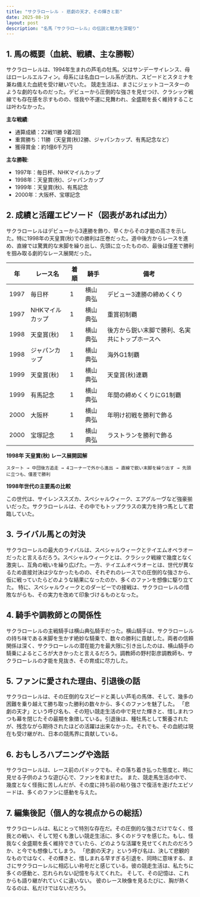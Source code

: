 ```yaml
---
title: "サクラローレル - 悲劇の天才、その輝きと影"
date: 2025-08-19
layout: post
description: "名馬『サクラローレル』の伝説と魅力を深堀り"
---
```


## 1. 馬の概要（血統、戦績、主な勝鞍）

サクラローレルは、1994年生まれの芦毛の牡馬。父はサンデーサイレンス、母はローレルエルフィン。母系には名血ローレル系が流れ、スピードとスタミナを兼ね備えた血統を受け継いでいた。  競走生活は、まさにジェットコースターのような劇的なものだった。デビューから圧倒的な強さを見せつけ、クラシック戦線でも存在感を示すものの、怪我や不運に見舞われ、全盛期を長く維持することは叶わなかった。

**主な戦績**:

* 通算成績：22戦11勝 9着2回
* 重賞勝ち：11勝（天皇賞(秋)2勝、ジャパンカップ、有馬記念など）
* 獲得賞金：約1億6千万円

**主な勝鞍**:

* 1997年：毎日杯、NHKマイルカップ
* 1998年：天皇賞(秋)、ジャパンカップ
* 1999年：天皇賞(秋)、有馬記念
* 2000年：大阪杯、宝塚記念


## 2. 成績と活躍エピソード（図表があれば出力）

サクラローレルはデビューから3連勝を飾り、早くからその才能の高さを示した。特に1998年の天皇賞(秋)での勝利は圧巻だった。道中後方からレースを進め、直線では驚異的な末脚を繰り出し、先頭に立ったものの、最後は僅差で勝利を掴み取る劇的なレース展開だった。

| 年 | レース名        | 着順 | 騎手      | 備考                                         |
|---|-----------------|-------|------------|----------------------------------------------|
| 1997 | 毎日杯           | 1     | 横山典弘    | デビュー3連勝の締めくくり                         |
| 1997 | NHKマイルカップ   | 1     | 横山典弘    | 重賞初制覇                                     |
| 1998 | 天皇賞(秋)       | 1     | 横山典弘    | 後方から鋭い末脚で勝利、名実共にトップホースへ |
| 1998 | ジャパンカップ     | 1     | 横山典弘    | 海外G1制覇                                     |
| 1999 | 天皇賞(秋)       | 1     | 横山典弘    | 天皇賞(秋)連覇                                 |
| 1999 | 有馬記念         | 1     | 横山典弘    | 年間の締めくくりにG1制覇                         |
| 2000 | 大阪杯           | 1     | 横山典弘    | 年明け初戦を勝利で飾る                           |
| 2000 | 宝塚記念         | 1     | 横山典弘    | ラストランを勝利で飾る                           |


**1998年 天皇賞(秋) レース展開図解**

```
スタート → 中団後方追走 → 4コーナーで外から進出 → 直線で鋭い末脚を繰り出す → 先頭に立つも、僅差で勝利
```

**1998年世代の主要馬の比較**

この世代は、サイレンススズカ、スペシャルウィーク、エアグルーヴなど強豪揃いだった。サクラローレルは、その中でもトップクラスの実力を持つ馬として君臨していた。


## 3. ライバル馬との対決

サクラローレルの最大のライバルは、スペシャルウィークとテイエムオペラオーだったと言えるだろう。スペシャルウィークとは、クラシック戦線で幾度となく激突し、互角の戦いを繰り広げた。一方、テイエムオペラオーとは、世代が異なるため直接対決は少なかったものの、それぞれのレースでの圧倒的な強さから、仮に戦っていたらどのような結果になったのか、多くのファンを想像に駆り立てた。  特に、スペシャルウィークとのダービーでの接戦は、サクラローレルの惜敗ながらも、その実力を改めて印象づけるものとなった。


## 4. 騎手や調教師との関係性

サクラローレルの主戦騎手は横山典弘騎手だった。横山騎手は、サクラローレルの持ち味である末脚を生かす絶妙な騎乗で、数々の勝利に貢献した。両者の信頼関係は深く、サクラローレルの潜在能力を最大限に引き出したのは、横山騎手の騎乗によるところが大きかったと言えるだろう。調教師の野村彰彦調教師も、サクラローレルの才能を見抜き、その育成に尽力した。


## 5. ファンに愛された理由、引退後の話

サクラローレルは、その圧倒的なスピードと美しい芦毛の馬体、そして、幾多の困難を乗り越えて勝ち取った勝利の数々から、多くのファンを魅了した。  「悲劇の天才」という呼び名も、その短い競走生活の中で見せた輝きと、惜しまれつつも幕を閉じたその最期を象徴している。引退後は、種牡馬として繋養されたが、残念ながら期待されたほどの活躍は出来なかった。それでも、その血統は現在も受け継がれ、日本の競馬界に貢献している。


## 6. おもしろハプニングや逸話

サクラローレルは、レース前のパドックでも、その落ち着き払った態度と、時に見せる子供のような遊び心で、ファンを和ませた。  また、競走馬生活の中で、幾度となく怪我に苦しんだが、その度に持ち前の粘り強さで復活を遂げたエピソードは、多くのファンに感動を与えた。


## 7. 編集後記（個人的な視点からの総括）

サクラローレルは、私にとって特別な存在だ。その圧倒的な強さだけでなく、怪我との戦い、そして短くも激しい競走生活に、多くのドラマを感じた。もし、怪我なく全盛期を長く維持できていたら、どのような活躍を見せてくれたのだろうか、と今でも想像してしまう。  「悲劇の天才」という呼び名は、決して悲観的なものではなく、その輝きと、惜しまれる早すぎる引退を、同時に意味する、まさにサクラローレルに相応しい称号だと感じている。彼の競走生活は、私たちに多くの感動と、忘れられない記憶を与えてくれた。  そして、その記憶は、これからも語り継がれていくに違いない。  彼のレース映像を見るたびに、胸が熱くなるのは、私だけではないだろう。
